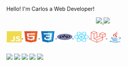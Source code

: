 Hello! I'm Carlos a Web Developer! 

<div align="center">
  <a href="https://github.com/carlosmacarao">
  <img height="170em" src="https://github-readme-stats.vercel.app/api?username=carlosmacarao&show_icons=true&theme=dracula&include_all_commits=true&count_private=true"/>
  <img height="170em" src="https://github-readme-stats.vercel.app/api/top-langs/?username=carlosmacarao&layout=compact&langs_count=7&theme=dracula"/>
</div>
 
 <div style="display: inline_block"><br>
  <img align="center" alt="Carlos-Js" height="30" width="40" src="https://raw.githubusercontent.com/devicons/devicon/master/icons/javascript/javascript-plain.svg">
  <img align="center" alt="Carlos-HTML" height="30" width="40" src="https://raw.githubusercontent.com/devicons/devicon/master/icons/html5/html5-original.svg">
  <img align="center" alt="Carlos-CSS" height="30" width="40" src="https://raw.githubusercontent.com/devicons/devicon/master/icons/css3/css3-original.svg">
  <img align="center" alt="Carlos-CSS" height="30" width="40" src="https://raw.githubusercontent.com/devicons/devicon/master/icons/php/php-original.svg">
  <img align="center" alt="Carlos-CSS" height="30" width="40" src="https://raw.githubusercontent.com/devicons/devicon/master/icons/react/react-original.svg">
  <img align="center" alt="Carlos-CSS" height="30" width="40" src="https://raw.githubusercontent.com/devicons/devicon/master/icons/laravel/laravel-original.svg">
  <img align="center" alt="Carlos-CSS" height="30" width="40" src="https://raw.githubusercontent.com/devicons/devicon/master/icons/java/java-original.svg">
</div>
 
 ##
 
 <div> 
  <a href="#" target="_blank"><img src="https://img.shields.io/badge/YouTube-FF0000?style=for-the-badge&logo=youtube&logoColor=white" target="_blank"></a>
  <a href="https://instagram.com/carlosmacarao0" target="_blank"><img src="https://img.shields.io/badge/-Instagram-%23E4405F?style=for-the-badge&logo=instagram&logoColor=white" target="_blank"></a>
 <a href="#" target="_blank"><img src="https://img.shields.io/badge/Discord-7289DA?style=for-the-badge&logo=discord&logoColor=white" target="_blank"></a> 
  <a href = "carlosmacaraodev.netlify.app"><img src="https://img.shields.io/badge/-Gmail-%23333?style=for-the-badge&logo=gmail&logoColor=white" target="_blank"></a>
  <a href="https://www.linkedin.com/in/carlos-in%C3%A1cio-0916911b9/" target="_blank"><img src="https://img.shields.io/badge/-LinkedIn-%230077B5?style=for-the-badge&logo=linkedin&logoColor=white" target="_blank"></a> 
 
 
 
</div>

